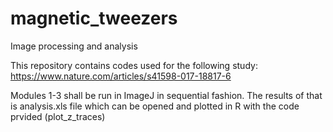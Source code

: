 # magnetic_tweezers
Image processing and analysis

This repository contains codes used for the following study:
https://www.nature.com/articles/s41598-017-18817-6

Modules 1-3 shall be run in ImageJ in sequential fashion.
The results of that is analysis.xls file which can be opened and plotted in R with the code prvided (plot_z_traces)


